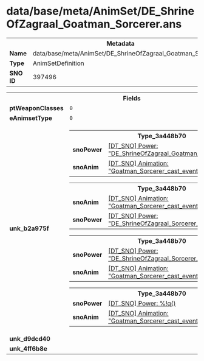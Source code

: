 <h1>data/base/meta/AnimSet/DE_ShrineOfZagraal_Goatman_Sorcerer.ans</h1><table><tr><th colspan="100%">Metadata</th></tr><tr><td><b>Name</b></td><td>data/base/meta/AnimSet/DE_ShrineOfZagraal_Goatman_Sorcerer.ans</td></tr><tr><td><b>Type</b></td><td>AnimSetDefinition</td></tr><tr><td><b>SNO ID</b></td><td>397496</td></tr></table>

<table><tr><th colspan="100%">Fields</th></tr><tr><td><b>ptWeaponClasses</b></td><td><code>0</code>
</td></tr><tr><td><b>eAnimsetType</b></td><td><code>0</code></td></tr><tr><td><b>unk_b2a975f</b></td><td><table><tr><th colspan="100%">Type_3a448b70</th></tr><tr><td><b>snoPower</b></td><td><a href="..\Power\DE_ShrineOfZagraal_Goatman_SorcererChannel.pow">[DT_SNO] Power: "DE_ShrineOfZagraal_Goatman_SorcererChannel"</a></td></tr><tr><td><b>snoAnim</b></td><td><a href="..\Anim\Goatman_Sorcerer_cast_event.ani">[DT_SNO] Animation: "Goatman_Sorcerer_cast_event"</a></td></tr></table>


<table><tr><th colspan="100%">Type_3a448b70</th></tr><tr><td><b>snoAnim</b></td><td><a href="..\Anim\Goatman_Sorcerer_cast_event_intro.ani">[DT_SNO] Animation: "Goatman_Sorcerer_cast_event_intro"</a></td></tr><tr><td><b>snoPower</b></td><td><a href="..\Power\DE_ShrineOfZagraal_Sorcerer_Intro.pow">[DT_SNO] Power: "DE_ShrineOfZagraal_Sorcerer_Intro"</a></td></tr></table>


<table><tr><th colspan="100%">Type_3a448b70</th></tr><tr><td><b>snoPower</b></td><td><a href="..\Power\DE_ShrineOfZagraal_Sorcerer_loop.pow">[DT_SNO] Power: "DE_ShrineOfZagraal_Sorcerer_loop"</a></td></tr><tr><td><b>snoAnim</b></td><td><a href="..\Anim\Goatman_Sorcerer_cast_event_loop.ani">[DT_SNO] Animation: "Goatman_Sorcerer_cast_event_loop"</a></td></tr></table>


<table><tr><th colspan="100%">Type_3a448b70</th></tr><tr><td><b>snoPower</b></td><td><a href="#UKNOWN">[DT_SNO] Power: %!q(<nil>)</a></td></tr><tr><td><b>snoAnim</b></td><td><a href="..\Anim\Goatman_Sorcerer_cast_event_outro.ani">[DT_SNO] Animation: "Goatman_Sorcerer_cast_event_outro"</a></td></tr></table>


</td></tr><tr><td><b>unk_d9dcd40</b></td><td></td></tr><tr><td><b>unk_4ff6b8e</b></td><td></td></tr></table>

